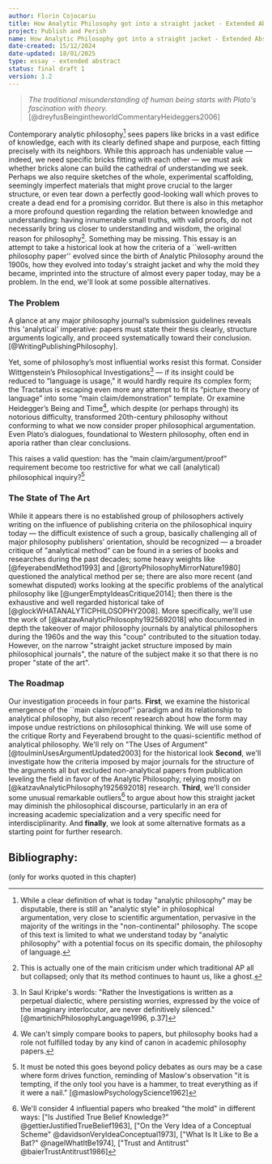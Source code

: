 ```yaml
---
author: Florin Cojocariu
title: How Analytic Philosophy got into a straight jacket - Extended Abstract
project: Publish and Perish
name: How Analytic Philosophy got into a straight jacket - Extended Abstract
date-created: 15/12/2024
date-updated: 18/01/2025
type: essay - extended abstract
status: final draft 1
version: 1.2
---
```

> _The traditional misunderstanding of human being starts with Plato's fascination with theory._ [@dreyfusBeingintheworldCommentaryHeideggers2006]

Contemporary analytic philosophy[^1] sees papers like bricks in a vast edifice of knowledge, each with its clearly defined shape and purpose, each fitting precisely with its neighbors. While this approach has undeniable value — indeed, we need specific bricks fitting with each other — we must ask whether bricks alone can build the cathedral of understanding we seek. Perhaps we also require sketches of the whole, experimental scaffolding, seemingly imperfect materials that might prove crucial to the larger structure, or even tear down a perfectly good-looking wall which proves to create a dead end for a promising corridor. But there is also in this metaphor a more profound question regarding the relation between knowledge and understanding: having innumerable small truths, with valid proofs, do not necessarily bring us closer to understanding and wisdom, the original reason for philosophy[^9]. Something may be missing. This essay is an attempt to take a historical look at how the criteria of a ``well-written philosophy paper'' evolved since the birth of Analytic Philosophy around the 1900s, how they evolved into today's straight jacket and why the mold they became, imprinted into the structure of almost every paper today, may be a problem. In the end, we'll look at some possible alternatives.

### The Problem
A glance at any major philosophy journal’s submission guidelines reveals this 'analytical' imperative: papers must state their thesis clearly, structure arguments logically, and proceed systematically toward their conclusion. [@WritingPublishingPhilosophy].

Yet, some of philosophy’s most influential works resist this format. Consider Wittgenstein’s Philosophical Investigations[^2] — if its insight could be reduced to “language is usage," it would hardly require its complex form; the Tractatus is escaping even more any attempt to fit its “picture theory of language” into some “main claim/demonstration” template. Or examine Heidegger’s Being and Time[^3], which despite (or perhaps through) its notorious difficulty, transformed 20th-century philosophy without conforming to what we now consider proper philosophical argumentation. Even Plato’s dialogues, foundational to Western philosophy, often end in aporia rather than clear conclusions.

This raises a valid question: has the “main claim/argument/proof” requirement become too restrictive for what we call (analytical) philosophical inquiry?[^10] 

### The State of The Art

While it appears there is no established group of philosophers actively writing on the influence of publishing criteria on the philosophical inquiry today — the difficult existence of such a group, basically challenging all of major philosophy publishers’ orientation, should be recognized — a broader critique of "analytical method" can be found in a series of books and researches during the past decades; some heavy weights like [@feyerabendMethod1993] and [@rortyPhilosophyMirrorNature1980] questioned the analytical method per se; there are also more recent (and somewhat disputed) works looking at the specific problems of the analytical philosophy like [@ungerEmptyIdeasCritique2014]; then there is the exhaustive and well regarded historical take of [@glockWHATANALYTICPHILOSOPHY2008]. More specifically, we'll use the work of [@katzavAnalyticPhilosophy1925692018] who documented in depth the takeover of major philosophy journals by analytical philosophers during the 1960s and the way this "coup" contributed to the situation today. However, on the narrow "straight jacket structure imposed by main philosophical journals", the nature of the subject make it so that there is no proper "state of the art". 

### The Roadmap

Our investigation proceeds in four parts. **First**, we examine the historical emergence of the ``main claim/proof'' paradigm and its relationship to analytical philosophy, but also recent research about how the form may impose undue restrictions on philosophical thinking. We will use some of the critique Rorty and Feyerabend brought to the quasi-scientific method of analytical philosophy. We'll rely on "The Uses of Argument" [@toulminUsesArgumentUpdated2003] for the historical look **Second**, we'll investigate how the criteria imposed by major journals for the structure of the arguments all but excluded non-analytical papers from publication leveling the field in favor of the Analytic Philosophy, relying mostly on [@katzavAnalyticPhilosophy1925692018] research. **Third**, we'll consider some unusual remarkable outliers[^8] to argue about how this straight jacket may diminish the philosophical discourse, particularly in an era of increasing academic specialization and a very specific need for interdisciplinarity. And **finally**, we look at some alternative formats as a starting point for further research.


## Bibliography:
(only for works quoted in this chapter)


[^1]: While a clear definition of what is today "analytic philosophy" may be disputable, there is still an "analytic style" in philosophical argumentation, very close to scientific argumentation, pervasive in the majority of the writings in the "non-continental" philosophy. The scope of this text is limited to what we understand today by "analytic philosophy" with a potential focus on its specific domain, the philosophy of language.
[^2]: In Saul Kripke's words: "Rather the Investigations is written as a perpetual dialectic, where persisting worries, expressed by the voice of the imaginary interlocutor, are never definitively silenced." [@martinichPhilosophyLanguage1996, p.37]

[^3]: We can't simply compare books to papers, but philosophy books had a role not fulfilled today by any kind of canon in academic philosophy papers.
[^4]: Mathematics recognizes at least one valuable form of work that transcends the need for complete demonstration: conjectures. They drive research forward precisely because they lack proof (ex. Goldbach Conjecture, 1742).
[^5]: We'll mostly use the work of [@katzavAnalyticPhilosophy1925692018] who documented in depth the takeover of major philosophy journals by analytical philosophers during the 1960s and the end result, we still see today. 
[^6]: Mostly because there is little incentive to do research and publish on matters touching on the existing publishers policies.  
[^7]: Un unexpected argument is given by Brandom, who claims that understanding is not limmited to "theoretical inference"_:Understanding in this favored sense is a grasp of reasons, mastery of proprieties of theoretical and practical inference. [...] Understanding such a content is grasping the conditions necessary and sufficient for its truth."_ [@brandomMakingItExplicit2001]
[^8]: We'll consider 4 influential papers who breaked "the mold" in different ways: ["Is Justified True Belief Knowledge?" @gettierJustifiedTrueBelief1963], ["On the Very Idea of a Conceptual Scheme" @davidsonVeryIdeaConceptual1973], ["What Is It Like to Be a Bat?" @nagelWhatItBe1974], ["Trust and Antitrust" @baierTrustAntitrust1986]
[^9]: This is actually one of the main criticism under which traditional AP all but collapsed; only that its method continues to haunt us, like a ghost.
[^10]: It must be noted this goes beyond policy debates as ours may be a case where form drives function, reminding of Maslow's observation "it is tempting, if the only tool you have is a hammer, to treat everything as if it were a nail." [@maslowPsychologyScience1962]
